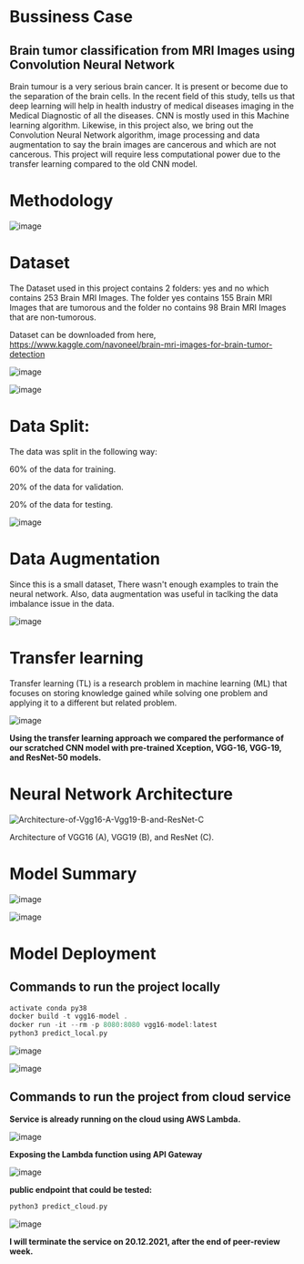 # Bussiness Case
## Brain tumor classification from MRI Images using Convolution Neural Network

Brain tumour is a very serious brain cancer. It is present or become due to the separation of the brain cells. In the recent field of this study, tells us that deep learning will help in health industry of medical diseases imaging in the Medical Diagnostic of all the diseases. CNN is mostly used in this Machine learning algorithm. Likewise, in this project also, we bring out the Convolution Neural Network algorithm, image processing and data augmentation to say the brain images are cancerous and which are not cancerous. This project will require less computational power due to the transfer learning compared to the old CNN model.

# Methodology

![image](https://user-images.githubusercontent.com/69073063/145675584-5af474d8-b8a6-4f0e-a756-4d0384750abc.png)

# Dataset

The Dataset used in this project contains 2 folders: yes and no which contains 253 Brain MRI Images. The folder yes contains 155 Brain MRI Images that are tumorous and the folder no contains 98 Brain MRI Images that are non-tumorous. 

Dataset can be downloaded from here, https://www.kaggle.com/navoneel/brain-mri-images-for-brain-tumor-detection

![image](https://user-images.githubusercontent.com/69073063/145676221-78b5bb27-27ab-443b-9d4b-50a21bc91a49.png)

![image](https://user-images.githubusercontent.com/69073063/145676235-85ad9bdf-59fd-41e0-9744-f6c694cfa95b.png)

# Data Split:
The data was split in the following way:

60% of the data for training.

20% of the data for validation.

20% of the data for testing.

![image](https://user-images.githubusercontent.com/69073063/145675174-2f9fdc0b-9a41-48a3-b871-4a8364240152.png)

# Data Augmentation

Since this is a small dataset, There wasn't enough examples to train the neural network. Also, data augmentation was useful in taclking the data imbalance issue in the data.

![image](https://user-images.githubusercontent.com/69073063/145676256-030f9e84-3aed-446e-8c32-af0cdd66b2be.png)

# Transfer learning

Transfer learning (TL) is a research problem in machine learning (ML) that focuses on storing knowledge gained while solving one problem and applying it to a different but related problem.

![image](https://user-images.githubusercontent.com/69073063/145675358-82029b4e-721f-4bf2-9b9b-3588caa17375.png)

**Using the transfer learning approach we compared the performance of our scratched CNN model with pre-trained Xception, VGG-16, VGG-19, and ResNet-50 models.**

# Neural Network Architecture

![Architecture-of-Vgg16-A-Vgg19-B-and-ResNet-C](https://user-images.githubusercontent.com/69073063/145675526-f9e1200b-c2a7-4f9f-bf21-a35cac86cdfc.png)

Architecture of VGG16 (A), VGG19 (B), and ResNet (C).

# Model Summary 

![image](https://user-images.githubusercontent.com/69073063/145675616-c7645747-1d44-40bf-bfa3-cd117d6b71cf.png)

![image](https://user-images.githubusercontent.com/69073063/145676297-cb455e9a-1ca2-4bf6-9063-3533c81f8aae.png)

# Model Deployment 

## Commands to run the project locally

```scala
activate conda py38
docker build -t vgg16-model .
docker run -it --rm -p 8080:8080 vgg16-model:latest
python3 predict_local.py
``` 
![image](https://user-images.githubusercontent.com/69073063/145675864-8b6a4ec7-ff75-473b-8895-957616bdeed1.png)

![image](https://user-images.githubusercontent.com/69073063/145675889-cea6ba7b-722a-49df-8adb-9b86504c5ec4.png)

## Commands to run the project from cloud service

**Service is already running on the cloud using AWS Lambda.**

![image](https://user-images.githubusercontent.com/69073063/145675988-ff68bd8d-da51-4578-86b0-83970d105370.png)

**Exposing the Lambda function using API Gateway**

![image](https://user-images.githubusercontent.com/69073063/145676021-c3a508ef-f147-46fc-aa70-99ce4707de9d.png)

**public endpoint that could be tested:** 

```scala
python3 predict_cloud.py
``` 

![image](https://user-images.githubusercontent.com/69073063/145675918-66005e69-8211-4a94-841e-871ff6371b04.png)


**I will terminate the service on 20.12.2021, after the end of peer-review week.**
